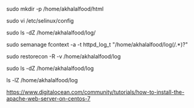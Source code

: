 sudo mkdir -p /home/akhalalfood/html

sudo vi /etc/selinux/config

sudo ls -dZ /home/akhalalfood/log/

sudo semanage fcontext -a -t httpd_log_t "/home/akhalalfood/log(/.*)?"

sudo restorecon -R -v /home/akhalalfood/log

sudo ls -dZ /home/akhalalfood/log

ls -lZ /home/akhalalfood/log

https://www.digitalocean.com/community/tutorials/how-to-install-the-apache-web-server-on-centos-7
